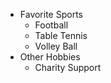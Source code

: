 * Favorite Sports
  * Football
  * Table Tennis
  * Volley Ball
* Other Hobbies
  * Charity Support
